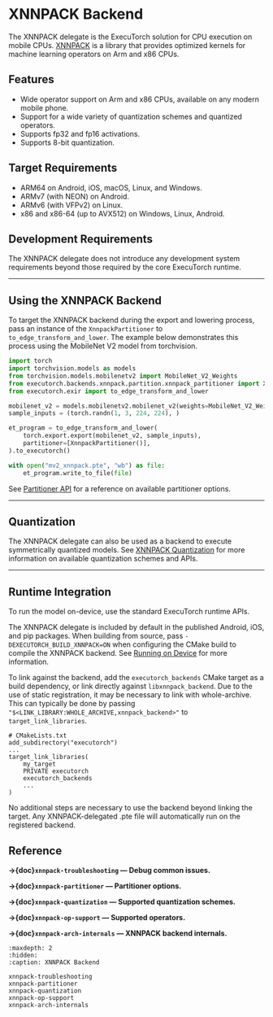 # XNNPACK Backend

The XNNPACK delegate is the ExecuTorch solution for CPU execution on mobile CPUs. [XNNPACK](https://github.com/google/XNNPACK/tree/master) is a library that provides optimized kernels for machine learning operators on Arm and x86 CPUs.

## Features

- Wide operator support on Arm and x86 CPUs, available on any modern mobile phone.
- Support for a wide variety of quantization schemes and quantized operators.
- Supports fp32 and fp16 activations.
- Supports 8-bit quantization.

## Target Requirements

- ARM64 on Android, iOS, macOS, Linux, and Windows.
- ARMv7 (with NEON) on Android.
- ARMv6 (with VFPv2) on Linux.
- x86 and x86-64 (up to AVX512) on Windows, Linux, Android.

## Development Requirements

The XNNPACK delegate does not introduce any development system requirements beyond those required by
the core ExecuTorch runtime.

----

## Using the XNNPACK Backend

To target the XNNPACK backend during the export and lowering process, pass an instance of the `XnnpackPartitioner` to `to_edge_transform_and_lower`. The example below demonstrates this process using the MobileNet V2 model from torchvision.

```python
import torch
import torchvision.models as models
from torchvision.models.mobilenetv2 import MobileNet_V2_Weights
from executorch.backends.xnnpack.partition.xnnpack_partitioner import XnnpackPartitioner
from executorch.exir import to_edge_transform_and_lower

mobilenet_v2 = models.mobilenetv2.mobilenet_v2(weights=MobileNet_V2_Weights.DEFAULT).eval()
sample_inputs = (torch.randn(1, 3, 224, 224), )

et_program = to_edge_transform_and_lower(
    torch.export.export(mobilenet_v2, sample_inputs),
    partitioner=[XnnpackPartitioner()],
).to_executorch()

with open("mv2_xnnpack.pte", "wb") as file:
    et_program.write_to_file(file)
```

See [Partitioner API](/backends/xnnpack/xnnpack-partitioner) for a reference on available partitioner options.

----

## Quantization

The XNNPACK delegate can also be used as a backend to execute symmetrically quantized models. See [XNNPACK Quantization](/backends/xnnpack/xnnpack-quantization) for more information on available quantization schemes and APIs.

----

## Runtime Integration

To run the model on-device, use the standard ExecuTorch runtime APIs.

The XNNPACK delegate is included by default in the published Android, iOS, and pip packages. When building from source, pass `-DEXECUTORCH_BUILD_XNNPACK=ON` when configuring the CMake build to compile the XNNPACK backend. See [Running on Device](/getting-started.md#running-on-device) for more information.

To link against the backend, add the `executorch_backends` CMake target as a build dependency, or link directly against `libxnnpack_backend`. Due to the use of static registration, it may be necessary to link with whole-archive. This can typically be done by passing `"$<LINK_LIBRARY:WHOLE_ARCHIVE,xnnpack_backend>"` to `target_link_libraries`.

```
# CMakeLists.txt
add_subdirectory("executorch")
...
target_link_libraries(
    my_target
    PRIVATE executorch
    executorch_backends
    ...
)
```

No additional steps are necessary to use the backend beyond linking the target. Any XNNPACK-delegated .pte file will automatically run on the registered backend.

## Reference

**→{doc}`xnnpack-troubleshooting` — Debug common issues.**

**→{doc}`xnnpack-partitioner` — Partitioner options.**

**→{doc}`xnnpack-quantization` — Supported quantization schemes.**

**→{doc}`xnnpack-op-support` — Supported operators.**

**→{doc}`xnnpack-arch-internals` — XNNPACK backend internals.**

```{toctree}
:maxdepth: 2
:hidden:
:caption: XNNPACK Backend

xnnpack-troubleshooting
xnnpack-partitioner
xnnpack-quantization
xnnpack-op-support
xnnpack-arch-internals
